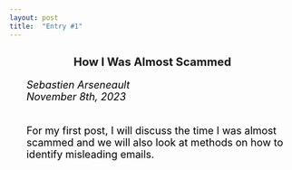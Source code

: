 ```yaml
---
layout: post
title:  "Entry #1"
---
```

<h2 style="text-align: center; font-size: 20px;">How I Was Almost Scammed</h2>

<div style="padding-left: 30px; font-size: 18px; color: black;">

<i>Sebastien Arseneault</i><br>
<i>November 8th, 2023</i><br>
<br>

For my first post, I will discuss the time I was almost scammed and we will also look at methods on how to identify misleading emails.

</div>
   


